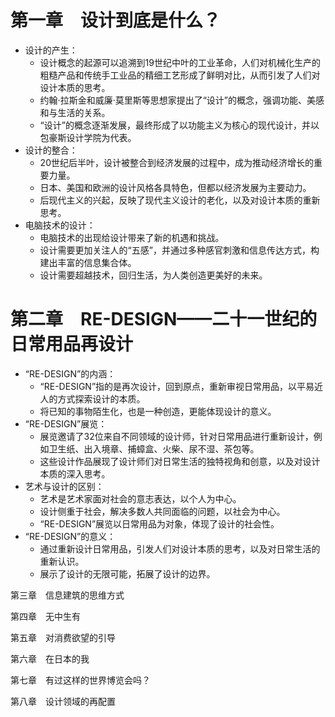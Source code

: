 # 第一章　设计到底是什么？

* 设计的产生：
  * 设计概念的起源可以追溯到19世纪中叶的工业革命，人们对机械化生产的粗糙产品和传统手工业品的精细工艺形成了鲜明对比，从而引发了人们对设计本质的思考。
  * 约翰·拉斯金和威廉·莫里斯等思想家提出了“设计”的概念，强调功能、美感和与生活的关系。
  * “设计”的概念逐渐发展，最终形成了以功能主义为核心的现代设计，并以包豪斯设计学院为代表。
* 设计的整合：
  * 20世纪后半叶，设计被整合到经济发展的过程中，成为推动经济增长的重要力量。
  * 日本、美国和欧洲的设计风格各具特色，但都以经济发展为主要动力。
  * 后现代主义的兴起，反映了现代主义设计的老化，以及对设计本质的重新思考。
* 电脑技术的设计：
  * 电脑技术的出现给设计带来了新的机遇和挑战。
  * 设计需要更加关注人的“五感”，并通过多种感官刺激和信息传达方式，构建出丰富的信息集合体。
  * 设计需要超越技术，回归生活，为人类创造更美好的未来。

# 第二章　RE-DESIGN——二十一世纪的日常用品再设计

* “RE-DESIGN”的内涵：
  * “RE-DESIGN”指的是再次设计，回到原点，重新审视日常用品，以平易近人的方式探索设计的本质。
  * 将已知的事物陌生化，也是一种创造，更能体现设计的意义。
* “RE-DESIGN”展览：
  * 展览邀请了32位来自不同领域的设计师，针对日常用品进行重新设计，例如卫生纸、出入境章、捕蟑盒、火柴、尿不湿、茶包等。
  * 这些设计作品展现了设计师们对日常生活的独特视角和创意，以及对设计本质的深入思考。
* 艺术与设计的区别：
  * 艺术是艺术家面对社会的意志表达，以个人为中心。
  * 设计侧重于社会，解决多数人共同面临的问题，以社会为中心。
  * “RE-DESIGN”展览以日常用品为对象，体现了设计的社会性。
* “RE-DESIGN”的意义：
  * 通过重新设计日常用品，引发人们对设计本质的思考，以及对日常生活的重新认识。
  * 展示了设计的无限可能，拓展了设计的边界。

第三章　信息建筑的思维方式

第四章　无中生有

第五章　对消费欲望的引导

第六章　在日本的我

第七章　有过这样的世界博览会吗？

第八章　设计领域的再配置
